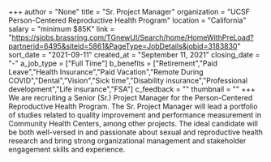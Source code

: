 +++
author = "None"
title = "Sr. Project Manager"
organization = "UCSF Person-Centered Reproductive Health Program"
location = "California"
salary = "minimum $85K"
link = "https://sjobs.brassring.com/TGnewUI/Search/home/HomeWithPreLoad?partnerid=6495&siteid=5861&PageType=JobDetails&jobid=3183830"
sort_date = "2021-09-11"
created_at = "September 11, 2021"
closing_date = "-"
a_job_type = ["Full Time"]
b_benefits = ["Retirement","Paid Leave","Health Insurance","Paid Vacation","Remote During COVID","Dental","Vision","Sick time","Disability insurance","Professional development","Life insurance","FSA"]
c_feedback = ""
thumbnail = ""
+++
We are recruiting a Senior (Sr.) Project Manager for the Person-Centered Reproductive Health Program.  The Sr. Project Manager will lead a portfolio of studies related to quality improvement and performance measurement in Community Health Centers, among other projects. The ideal candidate will be both well-versed in and passionate about sexual and reproductive health research and bring strong organizational management and stakeholder engagement skills and experience. 